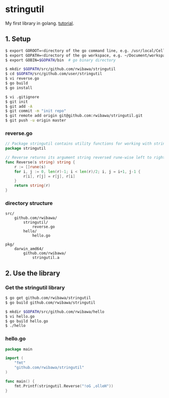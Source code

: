 # stringutil
My first library in golang. [tutorial](https://golang.org/doc/code.html).

## 1. Setup
```bash
$ export GOROOT=<directory of the go command line, e.g. /usr/local/Cellar/go/1.9>
$ export GOPATH=<directory of the go workspace, e.g. ~/Document/workspace_go>
$ export GOBIN=$GOPATH/bin  # go binary directory

$ mkdir $GOPATH/src/github.com/rwibawa/stringutil
$ cd $GOPATH/src/github.com/user/stringutil
$ vi reverse.go
$ go build
$ go install

$ vi .gitignore
$ git init
$ git add -A
$ git commit -m "init repo"
$ git remote add origin git@github.com:rwibawa/stringutil.git
$ git push -u origin master
```

### reverse.go
```go
// Package stringutil contains utility functions for working with strings.
package stringutil

// Reverse returns its argument string reversed rune-wise left to right.
func Reverse(s string) string {
    r := []rune(s)
    for i, j := 0, len(r)-1; i < len(r)/2; i, j = i+1, j-1 {
        r[i], r[j] = r[j], r[i]
    }
    return string(r)
}
```

### directory structure
```
src/
    github.com/rwibawa/
        stringutil/
            reverse.go
        hello/
            hello.go

pkg/
    darwin_amd64/
        github.com/rwibawa/
            stringutil.a
```

## 2. Use the library
### Get the stringutil library
```bash
$ go get github.com/rwibawa/stringutil
$ go build github.com/rwibawa/stringutil

$ mkdir $GOPATH/src/github.com/rwibawa/hello
$ vi hello.go
$ go build hello.go
$ ./hello
```

### hello.go
```go
package main

import (
    "fmt"
    "github.com/rwibawa/stringutil"
)

func main() {
    fmt.Printf(stringutil.Reverse("!oG ,olleH"))
}
```
